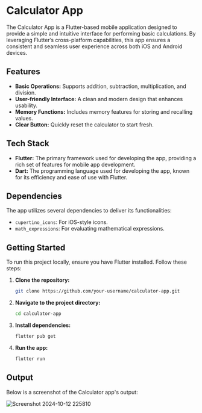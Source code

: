 # Calculator App

The Calculator App is a Flutter-based mobile application designed to provide a simple and intuitive interface for performing basic calculations. By leveraging Flutter’s cross-platform capabilities, this app ensures a consistent and seamless user experience across both iOS and Android devices.

## Features

- **Basic Operations:** Supports addition, subtraction, multiplication, and division.
- **User-friendly Interface:** A clean and modern design that enhances usability.
- **Memory Functions:** Includes memory features for storing and recalling values.
- **Clear Button:** Quickly reset the calculator to start fresh.

## Tech Stack

- **Flutter:** The primary framework used for developing the app, providing a rich set of features for mobile app development.
- **Dart:** The programming language used for developing the app, known for its efficiency and ease of use with Flutter.

## Dependencies

The app utilizes several dependencies to deliver its functionalities:

- `cupertino_icons`: For iOS-style icons.
- `math_expressions`: For evaluating mathematical expressions.

## Getting Started

To run this project locally, ensure you have Flutter installed. Follow these steps:

1. **Clone the repository:**
   ```bash
   git clone https://github.com/your-username/calculator-app.git
   ```
2. **Navigate to the project directory:**
   ```bash
   cd calculator-app
   ```
3. **Install dependencies:**
   ```bash
   flutter pub get
   ```
4. **Run the app:**
   ```bash
   flutter run
   ```


## Output

Below is a screenshot of the Calculator app's output:




![Screenshot 2024-10-12 225810](https://github.com/user-attachments/assets/6ac05d38-fd4a-49eb-8b8c-1adeaae8970c)


